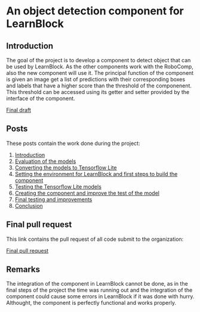 # An object detection component for LearnBlock

## Introduction

The goal of the project is to develop a component to detect object that can be used by LearnBlock. As the other components work with the RoboComp, also the new component will use it. The principal function of the component is given an image get a list of predictions with their corresponding boxes and labels that have a higher score than the threshold of the componenent. This threshold can be accessed using its getter and setter provided by the interface of the component.

[Final draft](https://docs.google.com/document/d/1OMFytLIFitk7t_ixG3rk9-3P8hhazzyUmaoZNzKHYGM/edit?usp=sharing)

## Posts

These posts contain the work done during the project:

1. [Introduction](https://robocomp.github.io/web/gsoc/2021/posts/alejandro_fernandez/post01)
2. [Evaluation of the models](https://robocomp.github.io/web/gsoc/2021/posts/alejandro_fernandez/post02)
3. [Converting the models to Tensorflow Lite](https://robocomp.github.io/web/gsoc/2021/posts/alejandro_fernandez/post03)
4. [Setting the environment for LearnBlock and first steps to build the component](https://robocomp.github.io/web/gsoc/2021/posts/alejandro_fernandez/post04)
5. [Testing the Tensorflow Lite models](https://robocomp.github.io/web/gsoc/2021/posts/alejandro_fernandez/post05)
6. [Creating the component and improve the test of the model](https://robocomp.github.io/web/gsoc/2021/posts/alejandro_fernandez/post06)
7. [Final testing and improvements](https://robocomp.github.io/web/gsoc/2021/posts/alejandro_fernandez/post07)
8. [Conclusion](https://robocomp.github.io/web/gsoc/2021/posts/alejandro_fernandez/post08)

## Final pull request

This link contains the pull request of all code submit to the organization:

[Final pull request](https://github.com/robocomp/LearnBlock/commit/83fe1e3f5fe602afdd5e38f733cefb7ea8e62310)

## Remarks

The integration of the component in LearnBlock cannot be done, as in the final steps of the project the time was running out and the integration of the component could cause some errors in LearnBlock if it was done with hurry. Althought, the component is perfectly functional and works properly.
